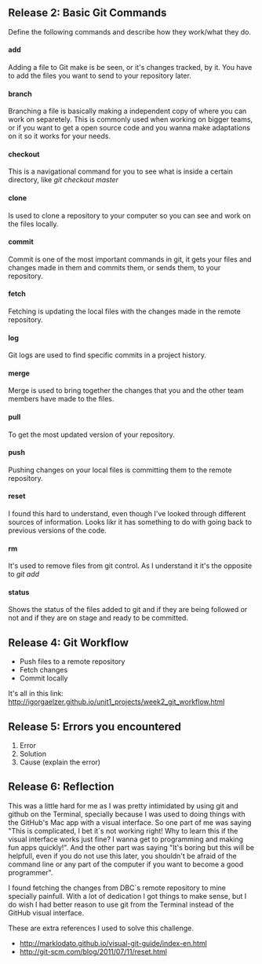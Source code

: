 ## Release 2: Basic Git Commands
Define the following commands and describe how they work/what they do.  

#### add
Adding a file to Git make is be seen, or it's changes tracked, by it. You have to add the files you want to send to your repository later.

#### branch
Branching a file is basically making a independent copy of where you can work on separetely. This is commonly used when working on bigger teams, or if you want to get a open source code and you wanna make adaptations on it so it works for your needs.

#### checkout
This is a navigational command for you to see what is inside a certain directory, like *git checkout master*

#### clone
Is used to clone a repository to your computer so you can see and work on the files locally.

#### commit
Commit is one of the most important commands in git, it gets your files and changes made in them and commits them, or sends them, to your repository.

#### fetch
Fetching is updating the local files with the changes made in the remote repository.

#### log
Git logs are used to find specific commits in a project history.

#### merge
Merge is used to bring together the changes that you and the other team members have made to the files.

#### pull
To get the most updated version of your repository.

#### push
Pushing changes on your local files is committing them to the remote repository.

#### reset
I found this hard to understand, even though I've looked through different sources of information. Looks likr it has something to do with going back to previous versions of the code.

#### rm
It's used to remove files from git control. As I understand it it's the opposite to *git add*

#### status
Shows the status of the files added to git and if they are being followed or not and if they are on stage and ready to be committed.

## Release 4: Git Workflow

- Push files to a remote repository
- Fetch changes
- Commit locally

It's all in this link: http://igorgaelzer.github.io/unit1_projects/week2_git_workflow.html

## Release 5: Errors you encountered
1. Error 
2. Solution
3. Cause (explain the error)

## Release 6: Reflection

This was a little hard for me as I was pretty intimidated by using git and github on the Terminal, specially because I was used to doing things with the GitHub's Mac app with a visual interface. So one part of me was saying "This is complicated, I bet it`s not working right! Why to learn this if the visual interface works just fine? I wanna get to programming and making fun apps quickly!". And the other part was saying "It's boring but this will be helpfull, even if you do not use this later, you shouldn't be afraid of the command line or any part of the computer if you want to become a good programmer".

I found fetching the changes from DBC`s remote repository to mine specially painfull. With a lot of dedication I got things to make sense, but I do wish I had better reason to use git from the Terminal instead of the GitHub visual interface.

These are extra references I used to solve this challenge.

- http://marklodato.github.io/visual-git-guide/index-en.html
- http://git-scm.com/blog/2011/07/11/reset.html
